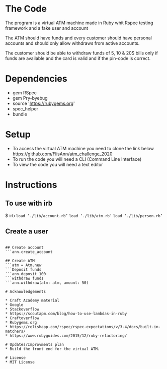 # The Code

The program is a virtual ATM machine made in Ruby whit Rspec
testing framework and a fake user and account

The ATM should have funds and every customer should have personal accounts and should only allow withdraws from active accounts.

The customer should be able to withdraw funds of 5, 10 & 20$ bills only if funds are available and the card is valid and if the pin-code is correct.

# Dependencies

* gem RSpec
* gem Pry-byebug
* source 'https://rubygems.org'
* spec_helper
* bundle

# Setup

* To access the virtual ATM machine you need to clone the link below
  https://github.com/FlisAnn/atm_challenge_2020
* To run the code you will need a CLI (Command Line Interface)
* To view the code you will need a text editor

# Instructions

## To use with irb
$ irb
`load ‘./lib/account.rb’`
`load ‘./lib/atm.rb’`
`load ‘./lib/person.rb’`

## Create a user
````ann = Person.new(name: ‘Ann’)

## Create account
```ann.create_account

## Create ATM
```atm = Atm.new
```Deposit funds
```ann.deposit 100
```withdraw funds
```ann.withdraw(atm: atm, amount: 50)

# Acknowledgements

* Craft Academy material
* Google
* Stackoverflow
* https://scoutapm.com/blog/how-to-use-lambdas-in-ruby
* Craftoverflow
* Rubygems.org
* https://relishapp.com/rspec/rspec-expectations/v/3-4/docs/built-in-matchers/
* https://www.rubyguides.com/2015/12/ruby-refactoring/

# Updates/Improvments plan
* Build the front end for the virtual ATM.

# License
* MIT License
